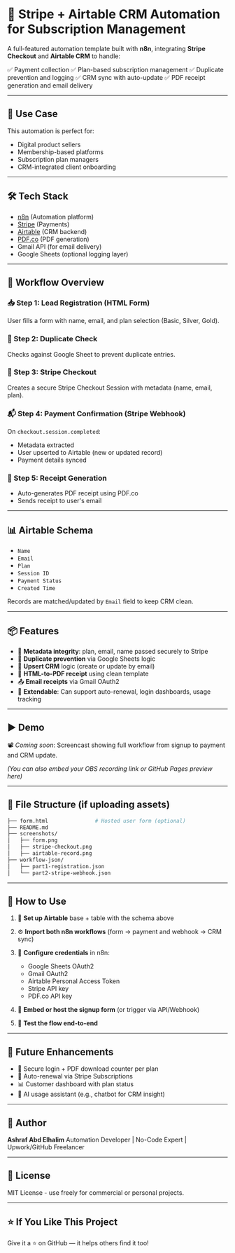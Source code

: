 # 🔁 Stripe + Airtable CRM Automation for Subscription Management

A full-featured automation template built with **n8n**, integrating **Stripe Checkout** and **Airtable CRM** to handle:

✅ Payment collection
✅ Plan-based subscription management
✅ Duplicate prevention and logging
✅ CRM sync with auto-update
✅ PDF receipt generation and email delivery

---

## 🎯 Use Case

This automation is perfect for:

* Digital product sellers
* Membership-based platforms
* Subscription plan managers
* CRM-integrated client onboarding

---

## 🛠️ Tech Stack

* [n8n](https://n8n.io/) (Automation platform)
* [Stripe](https://stripe.com/) (Payments)
* [Airtable](https://airtable.com/) (CRM backend)
* [PDF.co](https://pdf.co/) (PDF generation)
* Gmail API (for email delivery)
* Google Sheets (optional logging layer)

---

## 🔧 Workflow Overview

### 📥 Step 1: Lead Registration (HTML Form)

User fills a form with name, email, and plan selection (Basic, Silver, Gold).

### 🔎 Step 2: Duplicate Check

Checks against Google Sheet to prevent duplicate entries.

### 🧾 Step 3: Stripe Checkout

Creates a secure Stripe Checkout Session with metadata (name, email, plan).

### 📬 Step 4: Payment Confirmation (Stripe Webhook)

On `checkout.session.completed`:

* Metadata extracted
* User upserted to Airtable (new or updated record)
* Payment details synced

### 📄 Step 5: Receipt Generation

* Auto-generates PDF receipt using PDF.co
* Sends receipt to user's email

---

## 📊 Airtable Schema

* `Name`
* `Email`
* `Plan`
* `Session ID`
* `Payment Status`
* `Created Time`

Records are matched/updated by `Email` field to keep CRM clean.

---

## 📦 Features

* 🔐 **Metadata integrity**: plan, email, name passed securely to Stripe
* 🚫 **Duplicate prevention** via Google Sheets logic
* 🔁 **Upsert CRM** logic (create or update by email)
* 🧾 **HTML-to-PDF receipt** using clean template
* 📤 **Email receipts** via Gmail OAuth2
* 🧠 **Extendable**: Can support auto-renewal, login dashboards, usage tracking

---

## ▶️ Demo

📽️ *Coming soon*: Screencast showing full workflow from signup to payment and CRM update.

*(You can also embed your OBS recording link or GitHub Pages preview here)*

---

## 📁 File Structure (if uploading assets)

```sh
├── form.html               # Hosted user form (optional)
├── README.md
├── screenshots/
│   ├── form.png
│   ├── stripe-checkout.png
│   ├── airtable-record.png
├── workflow-json/
│   ├── part1-registration.json
│   └── part2-stripe-webhook.json
```

---

## 🚀 How to Use

1. 🔧 **Set up Airtable** base + table with the schema above
2. ⚙️ **Import both n8n workflows** (form → payment and webhook → CRM sync)
3. 🔑 **Configure credentials** in n8n:

   * Google Sheets OAuth2
   * Gmail OAuth2
   * Airtable Personal Access Token
   * Stripe API key
   * PDF.co API key
4. 🔗 **Embed or host the signup form** (or trigger via API/Webhook)
5. 🧪 **Test the flow end-to-end**

---

## 📌 Future Enhancements

* 🔐 Secure login + PDF download counter per plan
* 📆 Auto-renewal via Stripe Subscriptions
* 📊 Customer dashboard with plan status
* 🧠 AI usage assistant (e.g., chatbot for CRM insight)

---

## 👤 Author

**Ashraf Abd Elhalim**
Automation Developer | No-Code Expert | Upwork/GitHub Freelancer

---

## 🪪 License

MIT License - use freely for commercial or personal projects.

---

## ⭐ If You Like This Project

Give it a ⭐ on GitHub — it helps others find it too!
